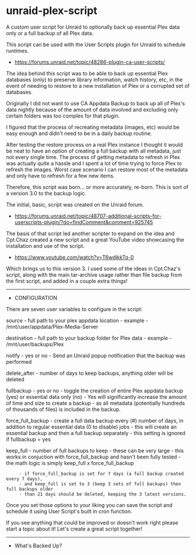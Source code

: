 # unraid-plex-script
A custom user script for Unraid to optionally back up essential Plex data only or a full backup of all Plex data.

This script can be used with the User Scripts plugin for Unraid to schedule runtimes.
 - https://forums.unraid.net/topic/48286-plugin-ca-user-scripts/

The idea behind this script was to be able to back up essential Plex databases (only) to preserve library information,
watch history, etc, in the event of needing to restore to a new installation of Plex or a corrupted set of databases.

Originally I did not want to use CA Appdata Backup to back up all of Plex's data nightly because of the amount of data
involved and excluding only certain folders was too complex for that plugin. 

I figured that the process of recreating metadata (images, etc) would be easy enough and didn't need to be in a daily backup routine.

After testing the restore process on a real Plex instance I thought it would be neat to have an option of creating a full backup
with all metadata, just not every single time.  The process of getting metadata to refresh in Plex was actually quite a hassle
and I spent a lot of time trying to force Plex to refresh the images.  Worst case scenario I can restore most of the metadata
and only have to refresh for a few new items.

Therefore, this script was born... or more accurately, re-born.  This is sort of a version 3.0 to the backup logic.

The initial, basic, script was created on the Unraid forum.
 - https://forums.unraid.net/topic/48707-additional-scripts-for-userscripts-plugin/?do=findComment&comment=925745
 
 The basis of that script led another scripter to expand on the idea and Cpt.Chaz created a new script and a great
 YouTube video showcasing the installation and use of the script. 
 - https://www.youtube.com/watch?v=T6wdjkkTq-0
 
 Which brings us to this version 3.  I used some of the ideas in Cpt.Chaz's script, along with the main tar-archive
 usage rather than file backup from the first script, and added in a couple extra things!
 

<hr>


- CONFIGURATION

There are seven user variables to configure in the script:

source - full path to your plex appdata location
       - example - /mnt/user/appdata/Plex-Media-Server
       
destination - full path to your backup folder for Plex data
       - example - /mnt/user/backups/Plex
       
notify - yes or no - Send an Unraid popup notification that the backup was performed

delete_after - number of days to keep backups, anything older will be deleted

fullbackup - yes or no - toggle the creation of entire Plex appdata backup (yes) or essential data only (no)
									- Yes will significantly increase the amount of time and size to create a backup
									- as all metadata (potentially hundreds of thousands of files) is included in the backup.
         
force_full_backup - create a full data backup every (#) number of days, in addition to regular essential data (0 to disable) jobs
									- this will create an essential backup and then a full backup separately
									- this setting is ignored if fullbackup = yes
         
keep_full - number of full backups to keep - these can be very large
         - this works in conjuction with force_full_backup and hasn't been fully tested
         - the math logic is simply keep_full x force_full_backup
         
         - if force_full_backup is set for 7 days (a full backup created every 7 days), 
         - and keep_full is set to 3 (keep 3 sets of full backups) then full backups older
         - than 21 days should be deleted, keeping the 3 latest versions.
         
Once you set those options to your liking you can save the script and schedule it using User Script's built in cron function.

If you see anything that could be improved or doesn't work right please start a topic about it!  Let's create a great script together!

<hr>

- What's Backed Up?

